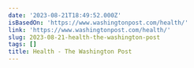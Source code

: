 ```yaml
---
date: '2023-08-21T18:49:52.000Z'
isBasedOn: 'https://www.washingtonpost.com/health/'
link: 'https://www.washingtonpost.com/health/'
slug: 2023-08-21-health-the-washington-post
tags: []
title: Health - The Washington Post
---
```


